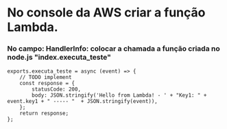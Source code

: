# No console da AWS criar a função Lambda.
### No campo: HandlerInfo: colocar a chamada a função criada no node.js "index.executa_teste"
```node
exports.executa_teste = async (event) => {
    // TODO implement
    const response = {
        statusCode: 200,
        body: JSON.stringify('Hello from Lambda! - ' + "Key1: " + event.key1 + " ----- "  + JSON.stringify(event)),
    };
    return response;
};
```
